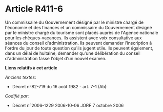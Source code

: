 # Article R411-6

Un commissaire du Gouvernement désigné par le ministre chargé de l'économie et des finances et un commissaire du Gouvernement
désigné par le ministre chargé du tourisme sont placés auprès de l'Agence nationale pour les chèques-vacances. Ils assistent
avec voix consultative aux séances du conseil d'administration. Ils peuvent demander l'inscription à l'ordre du jour de toute
question qu'ils jugent utile. Ils peuvent également, dans un délai de huitaine, demander qu'une délibération du conseil
d'administration fasse l'objet d'un nouvel examen.

**Liens relatifs à cet article**

_Anciens textes_:

  - Décret n°82-719 du 16 août 1982 - art. 7-1 (Ab)

_Codifié par_:

  - Décret n°2006-1229 2006-10-06 JORF 7 octobre 2006
